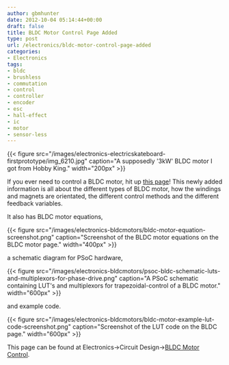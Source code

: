 ```yaml
---
author: gbmhunter
date: 2012-10-04 05:14:44+00:00
draft: false
title: BLDC Motor Control Page Added
type: post
url: /electronics/bldc-motor-control-page-added
categories:
- Electronics
tags:
- bldc
- brushless
- commutation
- control
- controller
- encoder
- esc
- hall-effect
- ic
- motor
- sensor-less
---
```


{{< figure src="/images/electronics-electricskateboard-firstprototype/img_6210.jpg" caption="A supposedly '3kW' BLDC motor I got from Hobby King."  width="200px" >}}

If you ever need to control a BLDC motor, hit up [this page](/electronics/circuit-design/bldc-motor-control)! This newly added information is all about the different types of BLDC motor, how the windings and magnets are orientated, the different control methods and the different feedback variables.

It also has BLDC motor equations,

{{< figure src="/images/electronics-bldcmotors/bldc-motor-equation-screenshot.png" caption="Screenshot of the BLDC motor equations on the BLDC motor page."  width="400px" >}}

a schematic diagram for PSoC hardware,

{{< figure src="/images/electronics-bldcmotors/psoc-bldc-schematic-luts-and-multiplexors-for-phase-drive.png" caption="A PSoC schematic containing LUT's and multiplexors for trapezoidal-control of a BLDC motor."  width="600px" >}}

and example code.

{{< figure src="/images/electronics-bldcmotors/bldc-motor-example-lut-code-screenshot.png" caption="Screenshot of the LUT code on the BLDC page."  width="600px" >}}

This page can be found at Electronics->Circuit Design->[BLDC Motor Control](/electronics/circuit-design/bldc-motor-control).
